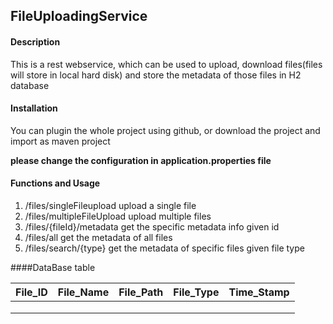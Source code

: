 ## FileUploadingService

#### Description
This is a rest webservice, which can be used to upload, download files(files will store in local hard disk) and store the metadata of those files in H2 database

#### Installation
You can plugin the whole project using github, or download the project and import as maven project

**please change the configuration in application.properties file**

#### Functions and Usage

1. /files/singleFileupload
	upload a single file
1. /files/multipleFileUpload
	upload multiple files
1. /files/{fileId}/metadata
	get the specific metadata info given id
1. /files/all
	get the metadata of all files
1. /files/search/{type}
	get the metadata of specific files given file type

####DataBase table

| File_ID       | File_Name     | File_Path      | File_Type     | Time_Stamp    |
| ------------- |:-------------:| --------------:| ------------- |:-------------:|
| 		|		| 		 | 		 |               |
|               | 	 	|		 |  		 |     		 |	 
| 		|	        | 		 |	         |   		 |	

